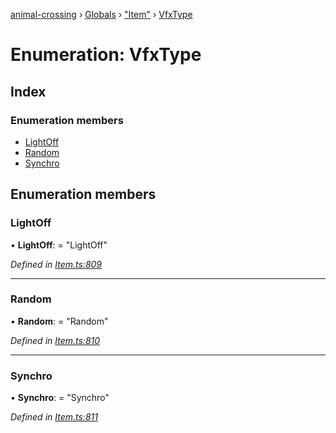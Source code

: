 [animal-crossing](../README.md) › [Globals](../globals.md) › ["Item"](../modules/_item_.md) › [VfxType](_item_.vfxtype.md)

# Enumeration: VfxType

## Index

### Enumeration members

* [LightOff](_item_.vfxtype.md#lightoff)
* [Random](_item_.vfxtype.md#random)
* [Synchro](_item_.vfxtype.md#synchro)

## Enumeration members

###  LightOff

• **LightOff**: = "LightOff"

*Defined in [Item.ts:809](https://github.com/Norviah/animal-crossing/blob/d0e2651/module/types/Item.ts#L809)*

___

###  Random

• **Random**: = "Random"

*Defined in [Item.ts:810](https://github.com/Norviah/animal-crossing/blob/d0e2651/module/types/Item.ts#L810)*

___

###  Synchro

• **Synchro**: = "Synchro"

*Defined in [Item.ts:811](https://github.com/Norviah/animal-crossing/blob/d0e2651/module/types/Item.ts#L811)*
